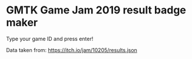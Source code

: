 # GMTK Game Jam 2019 result badge maker

Type your game ID and press enter!

Data taken from: https://itch.io/jam/10205/results.json